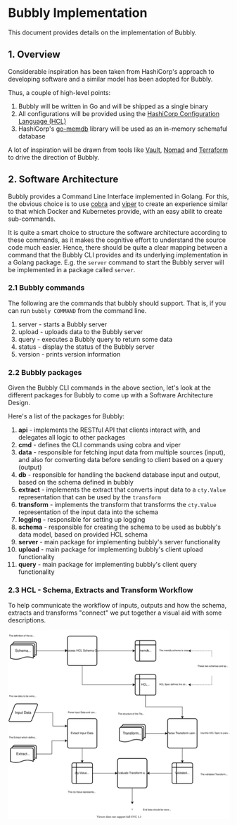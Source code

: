 # Bubbly Implementation

This document provides details on the implementation of Bubbly.

## 1. Overview

Considerable inspiration has been taken from HashiCorp's approach to developing software and a similar model has been adopted for Bubbly.

Thus, a couple of high-level points:

1. Bubbly will be written in Go and will be shipped as a single binary
2. All configurations will be provided using the [HashiCorp Configuration Language (HCL)](https://github.com/hashicorp/hcl)
3. HashiCorp's [go-memdb](https://github.com/hashicorp/go-memdb) library will be used as an in-memory schemaful database

A lot of inspiration will be drawn from tools like [Vault](http://github.com/hashicorp/vault), [Nomad](http://github.com/hashicorp/nomad) and [Terraform](http://github.com/hashicorp/terraform) to drive the direction of Bubbly.

## 2. Software Architecture

Bubbly provides a Command Line Interface implemented in Golang.
For this, the obvious choice is to use [cobra](https://github.com/spf13/cobra) and [viper](https://github.com/spf13/viper) to create an experience similar to that which Docker and Kubernetes provide, with an easy abilit to create sub-commands.

It is quite a smart choice to structure the software architecture according to these commands, as it makes the cognitive effort to understand the source code much easier.
Hence, there should be quite a clear mapping between a command that the Bubbly CLI provides and its underlying implementation in a Golang package.
E.g. the `server` command to start the Bubbly server will be implemented in a package called `server`.

### 2.1 Bubbly commands

The following are the commands that bubbly should support.
That is, if you can run `bubbly COMMAND` from the command line.

1. server - starts a Bubbly server
2. upload - uploads data to the Bubbly server
3. query - executes a Bubbly query to return some data
4. status - display the status of the Bubbly server
5. version - prints version information

### 2.2 Bubbly packages

Given the Bubbly CLI commands in the above section, let's look at the different packages for Bubbly to come up with a Software Architecture Design.

Here's a list of the packages for Bubbly:

1. **api** - implements the RESTful API that clients interact with, and delegates all logic to other packages
2. **cmd** - defines the CLI commands using cobra and viper
3. **data** - responsible for fetching input data from multiple sources (input), and also for converting data before sending to client based on a query (output)
4. **db** - responsible for handling the backend database input and output, based on the schema defined in bubbly
5. **extract** - implements the extract that converts input data to a `cty.Value` representation that can be used by the `transform`
6. **transform** - implements the transform that transforms the `cty.Value` representation of the input data into the schema
7. **logging** - responsible for setting up logging
8. **schema** - responsible for creating the schema to be used as bubbly's data model, based on provided HCL schema
9. **server** - main package for implementing bubbly's server functionality
10. **upload** - main package for implementing bubbly's client upload functionality
11. **query** - main package for implementing bubbly's client query functionality

### 2.3 HCL - Schema, Extracts and Transform Workflow

To help communicate the workflow of inputs, outputs and how the schema, extracts and transforms "connect" we put together a visual aid with some descriptions.

![HCL Schema Transform Workflow](./images/hcl-schema-translation-workflow.drawio.svg)
